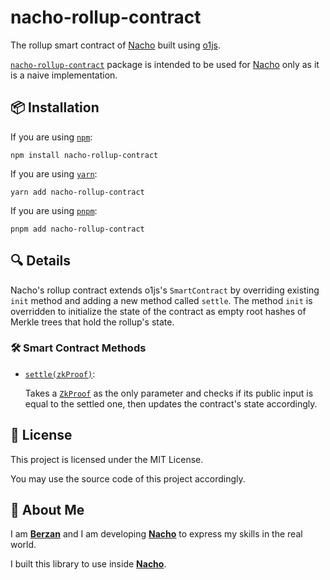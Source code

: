 # nacho-rollup-contract

The rollup smart contract of [Nacho](https://github.com/berzanorg/nacho) built using [o1js](https://www.npmjs.com/package/o1js).

[`nacho-rollup-contract`](https://www.npmjs.com/package/nacho-rollup-contract) package is intended to be used for [Nacho](https://github.com/berzanorg/nacho) only as it is a naive implementation.

## 📦 Installation

If you are using [`npm`](https://docs.npmjs.com/cli/):

```shell
npm install nacho-rollup-contract
```

If you are using [`yarn`](https://classic.yarnpkg.com/lang/en/docs/cli/):

```shell
yarn add nacho-rollup-contract
```

If you are using [`pnpm`](https://pnpm.io/pnpm-cli):

```shell
pnpm add nacho-rollup-contract
```

## 🔍 Details

Nacho's rollup contract extends o1js's `SmartContract` by overriding existing `init` method and adding a new method called `settle`.
The method `init` is overridden to initialize the state of the contract as empty root hashes of Merkle trees that hold the rollup's state.

### 🛠️ Smart Contract Methods

-   [`settle(zkProof)`](https://github.com/berzanorg/nacho/blob/main/rollup-contractr/src/rollup-contract.ts#L15):

    Takes a [`ZkProof`](https://github.com/berzanorg/nacho/blob/main/proof-generator/src/zk-proof.ts) as the only parameter and checks if its public input is equal to the settled one, then updates the contract's state accordingly.

## 📝 License

This project is licensed under the MIT License.

You may use the source code of this project accordingly.

## 👤 About Me

I am [**Berzan**](https://berzan.org/) and I am developing [**Nacho**](https://nacho.finance/) to express my skills in the real world.

I built this library to use inside [**Nacho**](https://nacho.finance/).
